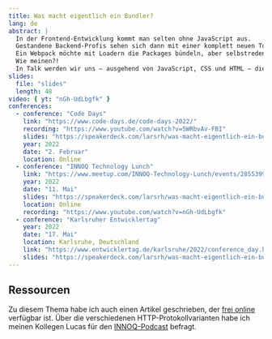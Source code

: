 ```yaml
---
title: Was macht eigentlich ein Bundler?
lang: de
abstract: |
  In der Frontend-Entwicklung kommt man selten ohne JavaScript aus.
  Gestandene Backend-Profis sehen sich dann mit einer komplett neuen Toolchain konfrontiert, die vor unbekannten Fachbegriffen nur so strotzt.
  Ein Webpack möchte mit Loadern die Packages bündeln, aber selbstredend mit aktiviertem Babel-Support, damit man auch zu ES6 transpilieren kann.
  Wie meinen?!
  In Talk werden wir uns – ausgehend von JavaScript, CSS und HTML – die Aufgaben einer Frontend-Toolchain ansehen und deren Strategien, wie sie ein performantes Resultat erzeugen.
slides:
  file: "slides"
  length: 48
video: { yt: "nGh-UdLbgfk" }
conferences:
  - conference: "Code Days"
    link: "https://www.code-days.de/code-days-2022/"
    recording: "https://www.youtube.com/watch?v=5WRbvAv-FBI"
    slides: "https://speakerdeck.com/larsrh/was-macht-eigentlich-ein-bundler"
    year: 2022
    date: "2. Februar"
    location: Online
  - conference: "INNOQ Technology Lunch"
    link: "https://www.meetup.com/INNOQ-Technology-Lunch/events/285539947"
    year: 2022
    date: "11. Mai"
    slides: "https://speakerdeck.com/larsrh/was-macht-eigentlich-ein-bundler"
    location: Online
    recording: "https://www.youtube.com/watch?v=nGh-UdLbgfk"
  - conference: "Karlsruher Entwicklertag"
    year: 2022
    date: "17. Mai"
    location: Karlsruhe, Deutschland
    link: "https://www.entwicklertag.de/karlsruhe/2022/conference_day.html"
    slides: "https://speakerdeck.com/larsrh/was-macht-eigentlich-ein-bundler"
---
```


## Ressourcen

Zu diesem Thema habe ich auch einen Artikel geschrieben, der [frei online](https://www.informatik-aktuell.de/entwicklung/programmiersprachen/was-macht-eigentlich-ein-bundler.html) verfügbar ist.
Über die verschiedenen HTTP-Protokollvarianten habe ich meinen Kollegen Lucas für den [INNOQ-Podcast](https://www.innoq.com/de/podcast/101-switching-protocols/) befragt.
